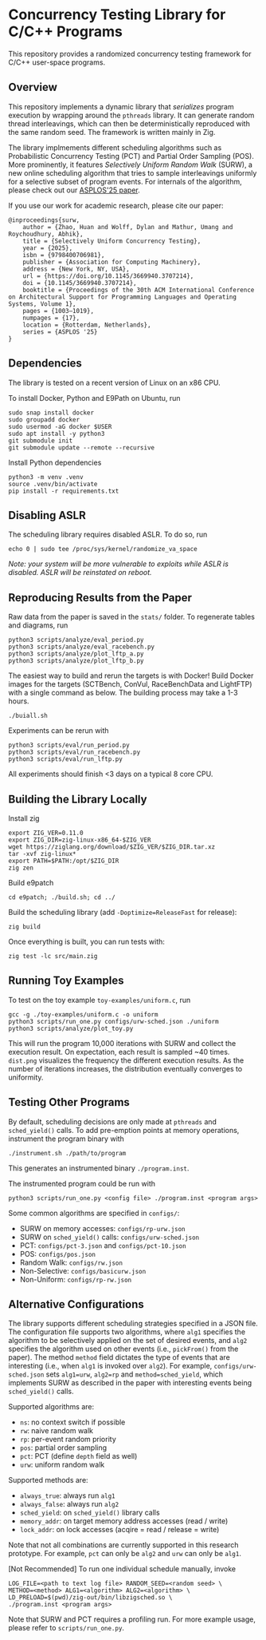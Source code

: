 # Concurrency Testing Library for C/C++ Programs

This repository provides a randomized concurrency testing framework for C/C++ user-space programs.

## Overview

This repository implements a dynamic library that *serializes* program execution by wrapping around the `pthreads` library.
It can generate random thread interleavings, which can then be deterministically reproduced with the same random seed.
The framework is written mainly in Zig.

The library implmements different scheduling algorithms such as Probabilistic Concurrency Testing (PCT) and Partial Order Sampling (POS).
More prominently, it features *Selectively Uniform Random Walk* (SURW), a new online scheduling algorithm that tries to sample interleavings uniformly for a selective subset of program events.
For internals of the algorithm, please check out our [ASPLOS'25 paper](https://zhaohuanqdcn.github.io/assets/files/asplos25.pdf).


If you use our work for academic research, please cite our paper:

```
@inproceedings{surw,
    author = {Zhao, Huan and Wolff, Dylan and Mathur, Umang and Roychoudhury, Abhik},
    title = {Selectively Uniform Concurrency Testing},
    year = {2025},
    isbn = {9798400706981},
    publisher = {Association for Computing Machinery},
    address = {New York, NY, USA},
    url = {https://doi.org/10.1145/3669940.3707214},
    doi = {10.1145/3669940.3707214},
    booktitle = {Proceedings of the 30th ACM International Conference on Architectural Support for Programming Languages and Operating Systems, Volume 1},
    pages = {1003–1019},
    numpages = {17},
    location = {Rotterdam, Netherlands},
    series = {ASPLOS '25}
}
```

## Dependencies

The library is tested on a recent version of Linux on an x86 CPU. 

To install Docker, Python and E9Path on Ubuntu, run
```
sudo snap install docker
sudo groupadd docker
sudo usermod -aG docker $USER
sudo apt install -y python3
git submodule init
git submodule update --remote --recursive
```

Install Python dependencies
```
python3 -m venv .venv
source .venv/bin/activate
pip install -r requirements.txt
```

## Disabling ASLR

The scheduling library requires disabled ASLR. To do so, run
```
echo 0 | sudo tee /proc/sys/kernel/randomize_va_space
```
_Note: your system will be more vulnerable to exploits while ASLR is disabled. ASLR will be reinstated on reboot._

## Reproducing Results from the Paper

Raw data from the paper is saved in the `stats/` folder.
To regenerate tables and diagrams, run
```
python3 scripts/analyze/eval_period.py
python3 scripts/analyze/eval_racebench.py
python3 scripts/analyze/plot_lftp_a.py
python3 scripts/analyze/plot_lftp_b.py
```

The easiest way to build and rerun the targets is with Docker!
Build Docker images for the targets (SCTBench, ConVul, RaceBenchData and LightFTP) with a single command as below.
The building process may take a 1-3 hours.
```
./buiall.sh
```


Experiments can be rerun with 
```
python3 scripts/eval/run_period.py
python3 scripts/eval/run_racebench.py
python3 scripts/eval/run_lftp.py
```
All experiments should finish <3 days on a typical 8 core CPU.

## Building the Library Locally

Install zig
```
export ZIG_VER=0.11.0
export ZIG_DIR=zig-linux-x86_64-$ZIG_VER
wget https://ziglang.org/download/$ZIG_VER/$ZIG_DIR.tar.xz
tar -xvf zig-linux*
export PATH=$PATH:/opt/$ZIG_DIR
zig zen
```

Build e9patch
```
cd e9patch; ./build.sh; cd ../
```

Build the scheduling library (add `-Doptimize=ReleaseFast` for release):
```
zig build
```

Once everything is built, you can run tests with:
```
zig test -lc src/main.zig
```

## Running Toy Examples

To test on the toy example `toy-examples/uniform.c`, run
```
gcc -g ./toy-examples/uniform.c -o uniform
python3 scripts/run_one.py configs/urw-sched.json ./uniform
python3 scripts/analyze/plot_toy.py
```

This will run the program 10,000 iterations with SURW and collect the execution result. 
On expectation, each result is sampled ~40 times.
`dist.png` visualizes the frequency the different execution results. 
As the number of iterations increases, the distribution eventually converges to uniformity.


## Testing Other Programs

By default, scheduling decisions are only made at `pthreads` and `sched_yield()` calls.
To add pre-emption points at memory operations, instrument the program binary with
```
./instrument.sh ./path/to/program
```
This generates an instrumented binary `./program.inst`.

The instrumented program could be run with
```
python3 scripts/run_one.py <config file> ./program.inst <program args>
```

Some common algorithms are specified in `configs/`:
- SURW on memory accesses: `configs/rp-urw.json`
- SURW on `sched_yield()` calls: `configs/urw-sched.json`
- PCT: `configs/pct-3.json` and `configs/pct-10.json`
- POS: `configs/pos.json`
- Random Walk: `configs/rw.json`
- Non-Selective: `configs/basicurw.json`
- Non-Uniform: `configs/rp-rw.json`

## Alternative Configurations

The library supports different scheduling strategies specified in a JSON file.
The configuration file supports two algorithms, 
where `alg1` specifies the algorithm to be selectively applied on the set of desired events,
and `alg2` specifies the algorithm used on other events (i.e., `pickFrom()` from the paper).
The method `method` field dictates the type of events that are interesting 
(i.e., when `alg1` is invoked over `alg2`).
For example, `configs/urw-sched.json` sets `alg1=urw`, `alg2=rp` and `method=sched_yield`, 
which implements SURW as described in the paper with interesting events being `sched_yield()` calls.

Supported algorithms are:
- `ns`: no context switch if possible
- `rw`: naive random walk
- `rp`: per-event random priority
- `pos`: partial order sampling
- `pct`: PCT (define `depth` field as well)
- `urw`: uniform random walk

Supported methods are:
- `always_true`: always run `alg1`
- `always_false`: always run `alg2`
- `sched_yield`: on `sched_yield()` library calls
- `memory_addr`: on target memory address accesses (read / write)
- `lock_addr`: on lock accesses (acqire = read / release = write)

Note that not all combinations are currently supported in this research prototype.
For example, `pct` can only be `alg2` and `urw` can only be `alg1`.

[Not Recommended] To run one individual schedule manually, invoke
```
LOG_FILE=<path to text log file> RANDOM_SEED=<random seed> \
METHOD=<method> ALG1=<algorithm> ALG2=<algorithm> \
LD_PRELOAD=$(pwd)/zig-out/bin/libzigsched.so \
./program.inst <program args>
```
Note that SURW and PCT requires a profiling run.
For more example usage, please refer to `scripts/run_one.py`.

